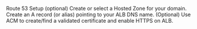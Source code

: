 Route 53 Setup (optional)
Create or select a Hosted Zone for your domain.
Create an A record (or alias) pointing to your ALB DNS name.
(Optional) Use ACM to create/find a validated certificate and enable HTTPS on ALB.

